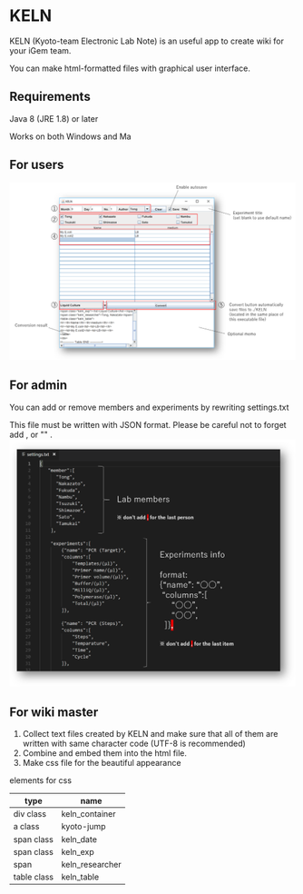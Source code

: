 # KELN
KELN (Kyoto-team Electronic Lab Note) is an useful app to create wiki for your iGem team. 

You can make html-formatted files with graphical user interface.

## Requirements
Java 8 (JRE 1.8) or later

Works on both Windows and Ma

## For users
![main](https://raw.githubusercontent.com/iGEMKyoto/KELN/master/wiki/main.PNG)

## For admin
You can add or remove members and experiments by rewriting settings.txt

This file must be written with JSON format. Please be careful not to forget add , or "" .
![settings](https://raw.githubusercontent.com/iGEMKyoto/KELN/master/wiki/settings.PNG)

## For wiki master
1. Collect text files created by KELN and make sure that all of them are written with same character code (UTF-8 is recommended)
2. Combine and embed them into the html file.
3. Make css file for the beautiful appearance

elements for css

|type  |name  |
|---|---|
|div class|keln_container  |
|a class|kyoto-jump  |
|span class|keln_date  |
|span class|keln_exp  |
|span  |keln_researcher  |
|table class  |keln_table  |

